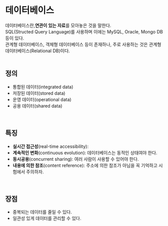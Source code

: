 # 데이터베이스
데이터베이스란,**연관이 있는 자료**를 모아놓은 것을 말한다. <br>
SQL(Structed Query Language)를 사용하며 이에는 MySQL, Oracle, Mongo DB 등이 있다.<br>
관계형 데이터베이스, 객체형 데이터베이스 등이 존재하나, 주로 사용하는 것은 관계형 데이터베이스(Relational DB)이다. <br>
<br>

## 정의
* 통합된 데이터(integrated data)
* 저장된 데이터(stored data)
* 운영 데이터(operational data)
* 공용 데이터(shared data)
<br>

## 특징
* **실시간 접근성**(real-time accessibility): 
* **계속적인 변화**(continuous evolution): 데이터베이스는 동적인 상태여야 한다.
* **동시공용**(concurrent sharing): 여러 사람이 사용할 수 있어야 한다.
* **내용에 의한 참조**(content reference): 주소에 의한 참조가 아님을 꼭 기억하고 시험에서 주의하자.
<br>

## 장점
* 중복되는 데이터를 줄일 수 있다.
* 일관성 있게 데이터를 관리할 수 있다.
